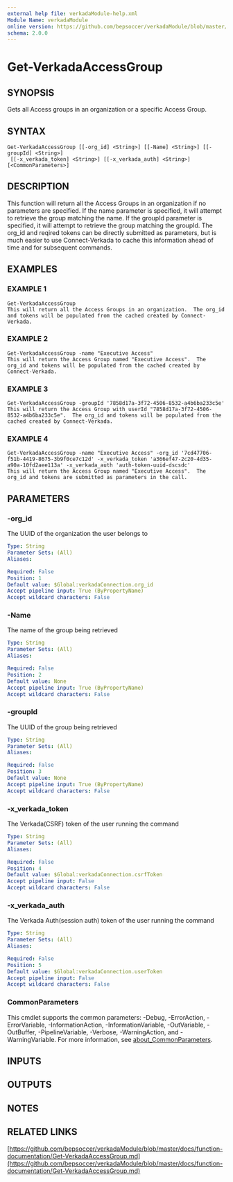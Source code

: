 ```yaml
---
external help file: verkadaModule-help.xml
Module Name: verkadaModule
online version: https://github.com/bepsoccer/verkadaModule/blob/master/docs/function-documentation/Get-VerkadaAccessGroup.md
schema: 2.0.0
---
```


# Get-VerkadaAccessGroup

## SYNOPSIS
Gets all Access groups in an organization or a specific Access Group.

## SYNTAX

```
Get-VerkadaAccessGroup [[-org_id] <String>] [[-Name] <String>] [[-groupId] <String>]
 [[-x_verkada_token] <String>] [[-x_verkada_auth] <String>] [<CommonParameters>]
```

## DESCRIPTION
This function will return all the Access Groups in an organization if no parameters are specified. 
If the name parameter is specified, it will attempt to retrieve the group matching the name. 
If the groupId parameter is specified, it will attempt to retrieve the group matching the groupId.
The org_id and reqired tokens can be directly submitted as parameters, but is much easier to use Connect-Verkada to cache this information ahead of time and for subsequent commands.

## EXAMPLES

### EXAMPLE 1
```
Get-VerkadaAccessGroup
This will return all the Access Groups in an organization.  The org_id and tokens will be populated from the cached created by Connect-Verkada.
```

### EXAMPLE 2
```
Get-VerkadaAccessGroup -name "Executive Access"
This will return the Access Group named "Executive Access".  The org_id and tokens will be populated from the cached created by Connect-Verkada.
```

### EXAMPLE 3
```
Get-VerkadaAccessGroup -groupId '7858d17a-3f72-4506-8532-a4b6ba233c5e'
This will return the Access Group with userId "7858d17a-3f72-4506-8532-a4b6ba233c5e".  The org_id and tokens will be populated from the cached created by Connect-Verkada.
```

### EXAMPLE 4
```
Get-VerkadaAccessGroup -name "Executive Access" -org_id '7cd47706-f51b-4419-8675-3b9f0ce7c12d' -x_verkada_token 'a366ef47-2c20-4d35-a90a-10fd2aee113a' -x_verkada_auth 'auth-token-uuid-dscsdc'
This will return the Access Group named "Executive Access".  The org_id and tokens are submitted as parameters in the call.
```

## PARAMETERS

### -org_id
The UUID of the organization the user belongs to

```yaml
Type: String
Parameter Sets: (All)
Aliases:

Required: False
Position: 1
Default value: $Global:verkadaConnection.org_id
Accept pipeline input: True (ByPropertyName)
Accept wildcard characters: False
```

### -Name
The name of the group being retrieved

```yaml
Type: String
Parameter Sets: (All)
Aliases:

Required: False
Position: 2
Default value: None
Accept pipeline input: True (ByPropertyName)
Accept wildcard characters: False
```

### -groupId
The UUID of the group being retrieved

```yaml
Type: String
Parameter Sets: (All)
Aliases:

Required: False
Position: 3
Default value: None
Accept pipeline input: True (ByPropertyName)
Accept wildcard characters: False
```

### -x_verkada_token
The Verkada(CSRF) token of the user running the command

```yaml
Type: String
Parameter Sets: (All)
Aliases:

Required: False
Position: 4
Default value: $Global:verkadaConnection.csrfToken
Accept pipeline input: False
Accept wildcard characters: False
```

### -x_verkada_auth
The Verkada Auth(session auth) token of the user running the command

```yaml
Type: String
Parameter Sets: (All)
Aliases:

Required: False
Position: 5
Default value: $Global:verkadaConnection.userToken
Accept pipeline input: False
Accept wildcard characters: False
```

### CommonParameters
This cmdlet supports the common parameters: -Debug, -ErrorAction, -ErrorVariable, -InformationAction, -InformationVariable, -OutVariable, -OutBuffer, -PipelineVariable, -Verbose, -WarningAction, and -WarningVariable. For more information, see [about_CommonParameters](http://go.microsoft.com/fwlink/?LinkID=113216).

## INPUTS

## OUTPUTS

## NOTES

## RELATED LINKS

[https://github.com/bepsoccer/verkadaModule/blob/master/docs/function-documentation/Get-VerkadaAccessGroup.md](https://github.com/bepsoccer/verkadaModule/blob/master/docs/function-documentation/Get-VerkadaAccessGroup.md)

